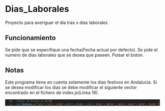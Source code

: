 # Dias_Laborales
Proyecto para averiguar el día tras x días laborales

## Funcionamiento
Se pide que se especifique una fecha(Fecha actual por defecto).
Se pide el numero de dias laborales que se desea que paseen.
Pulsar el boton.

## Notas
Este programa tiene en cuenta solamente los dias festivos en Andalucía. Si se desea modificar los dias se debe modificar el siguiente vector encontrado en el fichero de index.js(Linea 16).



![Linea 16](
https://github.com/Mifsut12/Dias_Laborales/blob/6303675725d589a7721bdf3d3f187bc84f995877/dias-Naturales-Calendario/img/Linea-15.png)
